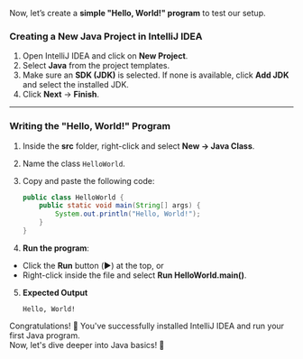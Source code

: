 Now, let’s create a **simple "Hello, World!" program** to test our setup.

### **Creating a New Java Project in IntelliJ IDEA**
1. Open IntelliJ IDEA and click on **New Project**.
2. Select **Java** from the project templates.
3. Make sure an **SDK (JDK)** is selected. If none is available, click **Add JDK** and select the installed JDK.
4. Click **Next** → **Finish**.  

---

### **Writing the "Hello, World!" Program**
1. Inside the **src** folder, right-click and select **New → Java Class**.
2. Name the class `HelloWorld`.
3. Copy and paste the following code:

    ```java
    public class HelloWorld {
        public static void main(String[] args) {
            System.out.println("Hello, World!");
        }
    }
    ```  

4. **Run the program**:
  - Click the **Run** button (▶️) at the top, or
  - Right-click inside the file and select **Run HelloWorld.main()**.

5. **Expected Output**

    ```
    Hello, World!
    ```


Congratulations! 🎉 You've successfully installed IntelliJ IDEA and run your first Java program.  
Now, let's dive deeper into Java basics! 🚀  